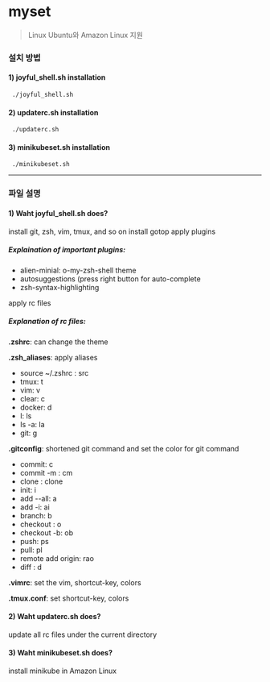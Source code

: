 # myset

> Linux Ubuntu와 Amazon Linux 지원 

### 설치 방법

#### 1) joyful_shell.sh installation
` ./joyful_shell.sh`

#### 2) updaterc.sh installation
` ./updaterc.sh`

#### 3) minikubeset.sh installation
` ./minikubeset.sh`

---

### 파일 설명

#### 1) Waht joyful_shell.sh does?

install git, zsh, vim, tmux, and so on
install gotop
apply plugins 

##### Explaination of important plugins:
- alien-minial: o-my-zsh-shell theme
- autosuggestions (press right button for auto-complete
- zsh-syntax-highlighting

apply rc files
##### Explanation of rc files:
**.zshrc**: can change the theme

**.zsh_aliases**: apply aliases 
  - source ~/.zshrc : src
  - tmux: t
  - vim: v
  - clear: c
  - docker: d
  - l: ls
  - ls -a: la
  - git: g

**.gitconfig**: shortened git command and set the color for git command

  - commit: c
  - commit -m :  cm
  - clone : clone
  - init: i
  - add --all: a
  - add -i: ai
  - branch: b
  - checkout : o
  - checkout -b: ob
  - push: ps
  - pull: pl
  - remote add origin: rao
  - diff : d 

**.vimrc**: set the vim, shortcut-key, colors

**.tmux.conf**: set shortcut-key, colors


#### 2) Waht updaterc.sh does?
update all rc files under the current directory

#### 3) Waht minikubeset.sh does?
install minikube in Amazon Linux
